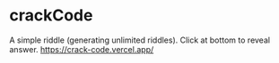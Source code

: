 # crackCode
A simple riddle (generating unlimited riddles). Click at bottom to reveal answer.
https://crack-code.vercel.app/
